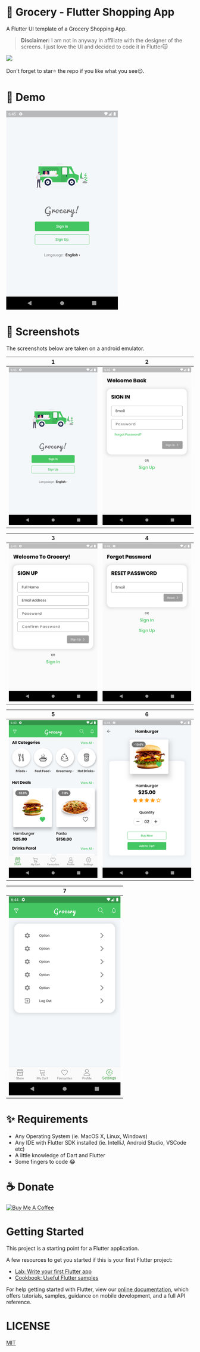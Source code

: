 # 🍔 Grocery - Flutter Shopping App

A Flutter UI template of a Grocery Shopping App.

> **Disclaimer:** I am not in anyway in affiliate with the designer of the screens. I just love the UI and decided to code it in Flutter😽

<a href="./app-release.apk"><img src="https://playerzon.com/asset/download.png" width="200"></img></a>

Don't forget to star⭐ the repo if you like what you see😉.
# 🎥 Demo
<img src="./screenshots/startup.png" width="300">

# 📸 Screenshots
The screenshots below are taken on a android emulator.

| 1 | 2|
|------|-------|
|<img src="./screenshots/startup.png" width="300">|<img src="screenshots/signin.png" width="300">|

| 3 | 4|
|------|-------|
|<img src="screenshots/signup.png" width="300">|<img src="screenshots/forgot_password.png" width="300">|


| 5 | 6|
|------|-------|
|<img src="screenshots/store.png" width="300">|<img src="screenshots/product.png" width="300">|


| 7 |
|------|
|<img src="screenshots/settings.png" width="300">



# ✨ Requirements
- Any Operating System (ie. MacOS X, Linux, Windows)
- Any IDE with Flutter SDK installed (ie. IntelliJ, Android Studio, VSCode etc)
- A little knowledge of Dart and Flutter
- Some fingers to code 😂
 
# ☕️ Donate
<a href="https://www.buymeacoffee.com/mimm" target="_blank"><img src="https://bmc-cdn.nyc3.digitaloceanspaces.com/BMC-button-images/custom_images/orange_img.png" alt="Buy Me A Coffee" style="height: auto !important;width: auto !important;" ></a>

# Getting Started

This project is a starting point for a Flutter application.

A few resources to get you started if this is your first Flutter project:

- [Lab: Write your first Flutter app](https://flutter.io/docs/get-started/codelab)
- [Cookbook: Useful Flutter samples](https://flutter.io/docs/cookbook)

For help getting started with Flutter, view our 
[online documentation](https://flutter.io/docs), which offers tutorials, 
samples, guidance on mobile development, and a full API reference.

# LICENSE
[MIT](./LICENSE.md)
